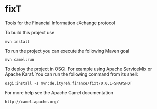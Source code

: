 # fixT
Tools for the Financial Information eXchange protocol

To build this project use

    mvn install

To run the project you can execute the following Maven goal

    mvn camel:run

To deploy the project in OSGi. For example using Apache ServiceMix
or Apache Karaf. You can run the following command from its shell:

    osgi:install -s mvn:de.ityreh.finance/fixt/0.0.1-SNAPSHOT

For more help see the Apache Camel documentation

    http://camel.apache.org/

